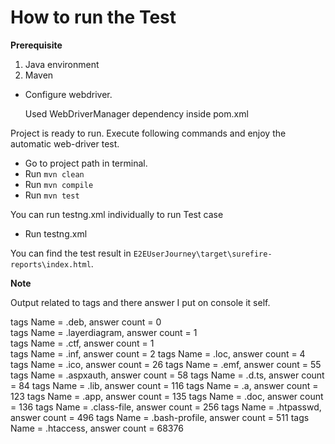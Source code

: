 # How to run the Test #

**Prerequisite**
1. Java environment 
2. Maven 


- Configure webdriver.
   
    Used WebDriverManager dependency inside pom.xml


	
Project is ready to run. Execute following commands and enjoy the automatic web-driver test.
- Go to project path in terminal.
- Run `mvn clean`
- Run `mvn compile`
- Run `mvn test`

You can run testng.xml individually to run Test case
- Run testng.xml


You can find the test result in `E2EUserJourney\target\surefire-reports\index.html`.

**Note** </br>

Output related to tags and there answer I put on console it self.

tags Name = .deb, answer count = 0 </br>
tags Name = .layerdiagram, answer count = 1 </br>
tags Name = .ctf, answer count = 1 </br>
tags Name = .inf, answer count = 2
tags Name = .loc, answer count = 4
tags Name = .ico, answer count = 26
tags Name = .emf, answer count = 55
tags Name = .aspxauth, answer count = 58
tags Name = .d.ts, answer count = 84
tags Name = .lib, answer count = 116
tags Name = .a, answer count = 123
tags Name = .app, answer count = 135
tags Name = .doc, answer count = 136
tags Name = .class-file, answer count = 256
tags Name = .htpasswd, answer count = 496
tags Name = .bash-profile, answer count = 511
tags Name = .htaccess, answer count = 68376
